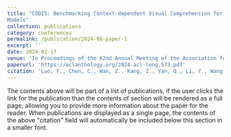 ```yaml
---
title: "CODIS: Benchmarking Context-dependent Visual Comprehension for Multimodal Large Language
Models"
collection: publications
category: conferences
permalink: /publication/2024-08-paper-1
excerpt: ''
date: 2024-02-17
venue: 'In Proceedings of the 62nd Annual Meeting of the Association for Computational Linguistics'
paperurl: 'https://aclanthology.org/2024.acl-long.573.pdf'
citation: 'Luo, F., Chen, C., Wan, Z., Kang, Z., Yan, Q., Li, Y., Wang, X., Wang, S., Wang, Z., Mi, X., Li, P., Ma, N., Sun, M., Liu, Y. (2024). CODIS: Benchmarking Context-dependent Visual Comprehension for Multimodal Large Language Models. In Proceedings of the 62nd Annual Meeting of the Association for Computational Linguistics (Volume 1: Long Papers) (pp. 10639–10659). Bangkok, Thailand: Association for Computational Linguistics.'
---
```

The contents above will be part of a list of publications, if the user clicks the link for the publication than the contents of section will be rendered as a full page, allowing you to provide more information about the paper for the reader. When publications are displayed as a single page, the contents of the above "citation" field will automatically be included below this section in a smaller font.
